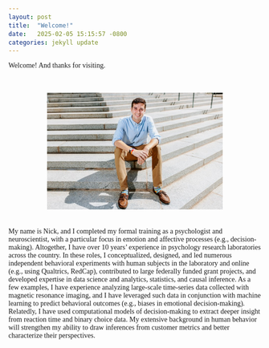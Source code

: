 ```yaml
---
layout: post
title:  "Welcome!"
date:   2025-02-05 15:15:57 -0800
categories: jekyll update
---
```

<body style="font-family: Optima">

Welcome! And thanks for visiting. 
<br>
<br>
<br>
<div align="center"><img src="/images/nick_stairs.jpg" width="350" height="233"></div>
<br>
<br>
My name is Nick, and I completed my formal training as a psychologist and neuroscientist, with a particular focus in emotion and affective processes (e.g., decision-making). Altogether, I have over 10 years’ experience in psychology research laboratories across the country. In these roles, I conceptualized, designed, and led numerous independent behavioral experiments with human subjects in the laboratory and online (e.g., using Qualtrics, RedCap), contributed to large federally funded grant projects, and developed expertise in data science and analytics, statistics, and causal inference. As a few examples, I have experience analyzing large-scale time-series data collected with magnetic resonance imaging, and I have leveraged such data in conjunction with machine learning to predict behavioral outcomes (e.g., biases in emotional decision-making). Relatedly, I have used computational models of decision-making to extract deeper insight from reaction time and binary choice data. My extensive background in human behavior will strengthen my ability to draw inferences from customer metrics and better characterize their perspectives.


